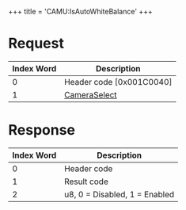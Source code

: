 +++
title = 'CAMU:IsAutoWhiteBalance'
+++

# Request

| Index Word | Description                                             |
|------------|---------------------------------------------------------|
| 0          | Header code \[0x001C0040\]                              |
| 1          | [CameraSelect](Camera_Services#CameraSelect "wikilink") |

# Response

| Index Word | Description                   |
|------------|-------------------------------|
| 0          | Header code                   |
| 1          | Result code                   |
| 2          | u8, 0 = Disabled, 1 = Enabled |
